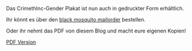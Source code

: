 Das CrimethInc-Gender Plakat ist nun auch in gedruckter Form erhältlich.

Ihr könnt es über den [black mosquito mailorder](http://www.black-mosquito.org/streetart/plakate/gender-plakat-crimethinc.html) bestellen.

Oder ihr nehmt das PDF von diesem Blog und macht eure eigenen Kopien!

[PDF Version](http://crimethinc.blogsport.de/images/genderlayout.pdf)
